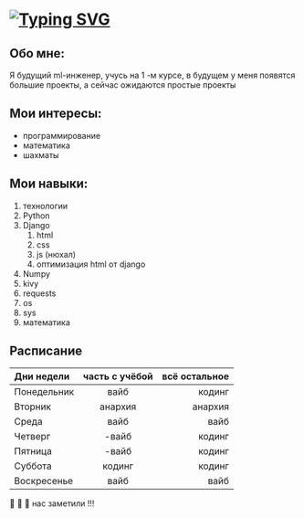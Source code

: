 # [![Typing SVG](https://readme-typing-svg.herokuapp.com?font=Oswald&size=32&pause=1000&color=F70C0C&background=C146FF00&repeat=false&width=435&height=70&lines=%D0%AF+%D0%98%D0%B2%D0%B0%D0%BD%D0%BE%D0%B2+%D0%92%D0%BB%D0%B0%D0%B4%D0%B8%D1%81%D0%BB%D0%B0%D0%B2;%D0%94%D0%BE%D0%B1%D1%80%D0%BE+%D0%BF%D0%BE%D0%B6%D0%B0%D0%BB%D0%BE%D0%B2%D0%B0%D1%82%D1%8C+%D0%B2+%D0%BC%D0%BE%D0%B9+%D0%BF%D1%80%D0%BE%D1%84%D0%B8%D0%BB%D1%8C)](https://git.io/typing-svg)

## Обо мне:
Я будущий ml-инженер, учусь на 1 -м курсе, в будущем у меня появятся большие проекты, а сейчас ожидаются простые проекты 

## Мои интересы:
- программирование
- математика
- шахматы 

## Мои навыки:
1. технологии
  1. Python
  2. Django
     1. html
     2. css
     3. js (нюхал)
     4. оптимизация html от django 
  4. Numpy
  5. kivy
  6. requests
  7. os
  8. sys
2. математика

## Расписание
| Дни недели | часть с учёбой | всё остальное |
|:------------|:------:|-------:|
| Понедельник |   вайб | кодинг |
| Вторник     |   анархия | анархия |
| Среда       |   вайб |  вайб  |
| Четверг     |   -вайб | кодинг |
| Пятница     |   -вайб | кодинг |
| Суббота     | кодинг | кодинг |
| Воскресенье | вайб   |  вайб  |

:bug: :bug: :bug: нас заметили !!!
